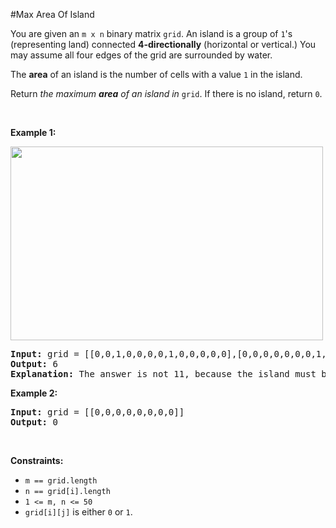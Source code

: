 #Max Area Of Island
<p>You are given an <code>m x n</code> binary matrix <code>grid</code>. An island is a group of <code>1</code>'s (representing land) connected <strong>4-directionally</strong> (horizontal or vertical.) You may assume all four edges of the grid are surrounded by water.</p>
<p>The <strong>area</strong> of an island is the number of cells with a value <code>1</code> in the island.</p>
<p>Return <em>the maximum <strong>area</strong> of an island in </em><code>grid</code>. If there is no island, return <code>0</code>.</p>
<p> </p>
<p><strong class="example">Example 1:</strong></p>
<img alt="" src="https://assets.leetcode.com/uploads/2021/05/01/maxarea1-grid.jpg" style="width:500px;height:310px"/>
<pre><strong>Input:</strong> grid = [[0,0,1,0,0,0,0,1,0,0,0,0,0],[0,0,0,0,0,0,0,1,1,1,0,0,0],[0,1,1,0,1,0,0,0,0,0,0,0,0],[0,1,0,0,1,1,0,0,1,0,1,0,0],[0,1,0,0,1,1,0,0,1,1,1,0,0],[0,0,0,0,0,0,0,0,0,0,1,0,0],[0,0,0,0,0,0,0,1,1,1,0,0,0],[0,0,0,0,0,0,0,1,1,0,0,0,0]]
<strong>Output:</strong> 6
<strong>Explanation:</strong> The answer is not 11, because the island must be connected 4-directionally.
</pre>
<p><strong class="example">Example 2:</strong></p>
<pre><strong>Input:</strong> grid = [[0,0,0,0,0,0,0,0]]
<strong>Output:</strong> 0
</pre>
<p> </p>
<p><strong>Constraints:</strong></p>
<ul>
<li><code>m == grid.length</code></li>
<li><code>n == grid[i].length</code></li>
<li><code>1 &lt;= m, n &lt;= 50</code></li>
<li><code>grid[i][j]</code> is either <code>0</code> or <code>1</code>.</li>
</ul>
